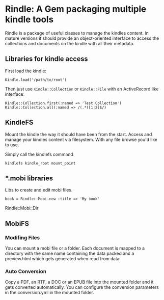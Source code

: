 # Rindle: A Gem packaging multiple kindle tools

Rindle is a package of useful classes to manage the kindles content.
In mature versions it should provide an object-oriented interface to access the collections and documents on the kindle with all their metadata.

## Libraries for kindle access

First load the kindle:

    Kindle.load('/path/to/root')

Then just use `Kindle::Collection` or `Kindle::File` with an
ActiveRecord like interface:

    Kindle::Collection.first(:named => 'Test Collection')
    Kindle::Collection.all(:named => /(.*)[1|2]$/)

## KindleFS

Mount the kindle the way it should have been from the start. Access and manage your kindles content via filesystem. With any file browse you'd like to use.

Simply call the kindlefs command:

    kindlefs kindle_root mount_point

## *.mobi libraries

Libs to create and edit mobi files.

    book = Rindle::Mobi.new :title => 'My book'

Rindle::Mobi::Dir

## MobiFS

### Modifing Files

You can mount a mobi file or a folder. Each document is mapped to a
directory with the same name containing the data packed and a
preview.html which gets generated when read from data.

### Auto Conversion

Copy a PDF, an RTF, a DOC or an EPUB file into the mounted folder and
it gets converted automatically. You can configure the conversion
parameters in the conversion.yml in the mounted folder.
